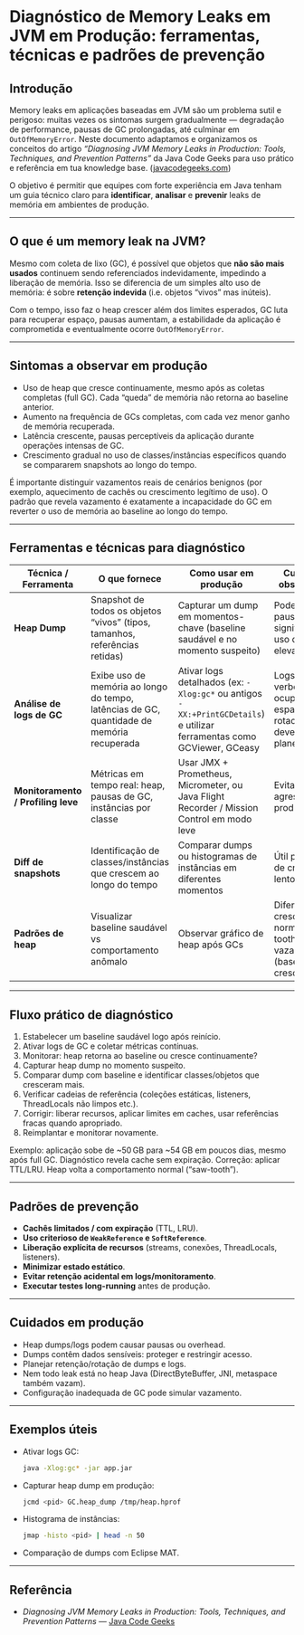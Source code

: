 # Diagnóstico de Memory Leaks em JVM em Produção: ferramentas, técnicas e padrões de prevenção

## Introdução

Memory leaks em aplicações baseadas em JVM são um problema sutil e perigoso: muitas vezes os sintomas surgem gradualmente — degradação de performance, pausas de GC prolongadas, até culminar em `OutOfMemoryError`. Neste documento adaptamos e organizamos os conceitos do artigo *“Diagnosing JVM Memory Leaks in Production: Tools, Techniques, and Prevention Patterns”* da Java Code Geeks para uso prático e referência em tua knowledge base. ([javacodegeeks.com](https://www.javacodegeeks.com/2025/09/diagnosing-jvm-memory-leaks-in-production-tools-techniques-and-prevention-patterns.html))

O objetivo é permitir que equipes com forte experiência em Java tenham um guia técnico claro para **identificar**, **analisar** e **prevenir** leaks de memória em ambientes de produção.

---

## O que é um memory leak na JVM?

Mesmo com coleta de lixo (GC), é possível que objetos que **não são mais usados** continuem sendo referenciados indevidamente, impedindo a liberação de memória. Isso se diferencia de um simples alto uso de memória: é sobre **retenção indevida** (i.e. objetos “vivos” mas inúteis).

Com o tempo, isso faz o heap crescer além dos limites esperados, GC luta para recuperar espaço, pausas aumentam, a estabilidade da aplicação é comprometida e eventualmente ocorre `OutOfMemoryError`.

---

## Sintomas a observar em produção

- Uso de heap que cresce continuamente, mesmo após as coletas completas (full GC). Cada “queda” de memória não retorna ao baseline anterior.  
- Aumento na frequência de GCs completas, com cada vez menor ganho de memória recuperada.  
- Latência crescente, pausas perceptíveis da aplicação durante operações intensas de GC.  
- Crescimento gradual no uso de classes/instâncias específicos quando se compararem snapshots ao longo do tempo.

É importante distinguir vazamentos reais de cenários benignos (por exemplo, aquecimento de cachês ou crescimento legítimo de uso). O padrão que revela vazamento é exatamente a incapacidade do GC em reverter o uso de memória ao baseline ao longo do tempo.

---

## Ferramentas e técnicas para diagnóstico

| Técnica / Ferramenta | O que fornece | Como usar em produção | Cuidados / observações |
|---|---|---|---|
| **Heap Dump** | Snapshot de todos os objetos “vivos” (tipos, tamanhos, referências retidas) | Capturar um dump em momentos-chave (baseline saudável e no momento suspeito) | Pode causar pausas significativas e uso de disco elevado |
| **Análise de logs de GC** | Exibe uso de memória ao longo do tempo, latências de GC, quantidade de memória recuperada | Ativar logs detalhados (ex: `-Xlog:gc*` ou antigos `-XX:+PrintGCDetails`) e utilizar ferramentas como GCViewer, GCeasy | Logs muito verbosos ocupam espaço, rotacionamento deve ser planejado |
| **Monitoramento / Profiling leve** | Métricas em tempo real: heap, pausas de GC, instâncias por classe | Usar JMX + Prometheus, Micrometer, ou Java Flight Recorder / Mission Control em modo leve | Evitar profiling agressivo em produção |
| **Diff de snapshots** | Identificação de classes/instâncias que crescem ao longo do tempo | Comparar dumps ou histogramas de instâncias em diferentes momentos | Útil para leaks de crescimento lento |
| **Padrões de heap** | Visualizar baseline saudável vs comportamento anômalo | Observar gráfico de heap após GCs | Diferenciar crescimento normal (“saw-tooth”) de vazamento (baseline crescente) |

---

## Fluxo prático de diagnóstico

1. Estabelecer um baseline saudável logo após reinício.  
2. Ativar logs de GC e coletar métricas contínuas.  
3. Monitorar: heap retorna ao baseline ou cresce continuamente?  
4. Capturar heap dump no momento suspeito.  
5. Comparar dump com baseline e identificar classes/objetos que cresceram mais.  
6. Verificar cadeias de referência (coleções estáticas, listeners, ThreadLocals não limpos etc.).  
7. Corrigir: liberar recursos, aplicar limites em caches, usar referências fracas quando apropriado.  
8. Reimplantar e monitorar novamente.  

Exemplo: aplicação sobe de ~50 GB para ~54 GB em poucos dias, mesmo após full GC. Diagnóstico revela cache sem expiração. Correção: aplicar TTL/LRU. Heap volta a comportamento normal (“saw-tooth”).

---

## Padrões de prevenção

- **Cachês limitados / com expiração** (TTL, LRU).  
- **Uso criterioso de `WeakReference` e `SoftReference`**.  
- **Liberação explícita de recursos** (streams, conexões, ThreadLocals, listeners).  
- **Minimizar estado estático**.  
- **Evitar retenção acidental em logs/monitoramento**.  
- **Executar testes long-running** antes de produção.  

---

## Cuidados em produção

- Heap dumps/logs podem causar pausas ou overhead.  
- Dumps contêm dados sensíveis: proteger e restringir acesso.  
- Planejar retenção/rotação de dumps e logs.  
- Nem todo leak está no heap Java (DirectByteBuffer, JNI, metaspace também vazam).  
- Configuração inadequada de GC pode simular vazamento.  

---

## Exemplos úteis

- Ativar logs GC:
  ```bash
  java -Xlog:gc* -jar app.jar
  ```

- Capturar heap dump em produção:
  ```bash
  jcmd <pid> GC.heap_dump /tmp/heap.hprof
  ```

- Histograma de instâncias:
  ```bash
  jmap -histo <pid> | head -n 50
  ```

- Comparação de dumps com Eclipse MAT.  

---



## Referência

- *Diagnosing JVM Memory Leaks in Production: Tools, Techniques, and Prevention Patterns* — [Java Code Geeks](https://www.javacodegeeks.com/2025/09/diagnosing-jvm-memory-leaks-in-production-tools-techniques-and-prevention-patterns.html)
